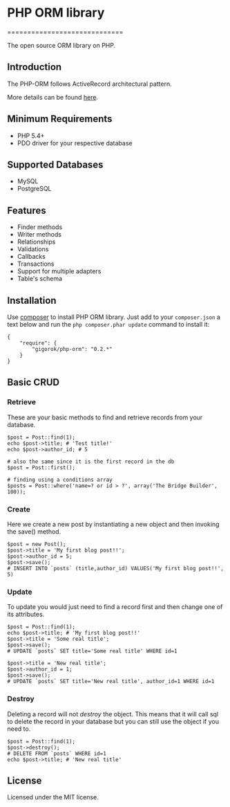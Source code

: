 # PHP ORM library
=============================

The open source ORM library on PHP.

## Introduction ##

The PHP-ORM follows ActiveRecord architectural pattern.

More details can be found [here](http://en.wikipedia.org/wiki/Active_record_pattern).

## Minimum Requirements

- PHP 5.4+
- PDO driver for your respective database

## Supported Databases

- MySQL
- PostgreSQL

## Features

- Finder methods
- Writer methods
- Relationships
- Validations
- Callbacks
- Transactions
- Support for multiple adapters
- Table's schema

## Installation

Use [composer](http://getcomposer.org) to install PHP ORM library.
Just add to your `composer.json` a text below and run the `php composer.phar update` command to install it:

    {
        "require": {
            "gigorok/php-orm": "0.2.*"
        }
    }

## Basic CRUD

### Retrieve ###
These are your basic methods to find and retrieve records from your database.

    $post = Post::find(1);
    echo $post->title; # 'Test title!'
    echo $post->author_id; # 5

    # also the same since it is the first record in the db
    $post = Post::first();

    # finding using a conditions array
    $posts = Post::where('name=? or id > ?', array('The Bridge Builder', 100));

### Create ###
Here we create a new post by instantiating a new object and then invoking the save() method.

    $post = new Post();
    $post->title = 'My first blog post!!';
    $post->author_id = 5;
    $post->save();
    # INSERT INTO `posts` (title,author_id) VALUES('My first blog post!!', 5)

### Update ###
To update you would just need to find a record first and then change one of its attributes.

    $post = Post::find(1);
    echo $post->title; # 'My first blog post!!'
    $post->title = 'Some real title';
    $post->save();
    # UPDATE `posts` SET title='Some real title' WHERE id=1

    $post->title = 'New real title';
    $post->author_id = 1;
    $post->save();
    # UPDATE `posts` SET title='New real title', author_id=1 WHERE id=1

### Destroy ###
Deleting a record will not *destroy* the object. This means that it will call sql to delete
the record in your database but you can still use the object if you need to.

    $post = Post::find(1);
    $post->destroy();
    # DELETE FROM `posts` WHERE id=1
    echo $post->title; # 'New real title'

## License

Licensed under the MIT license.
